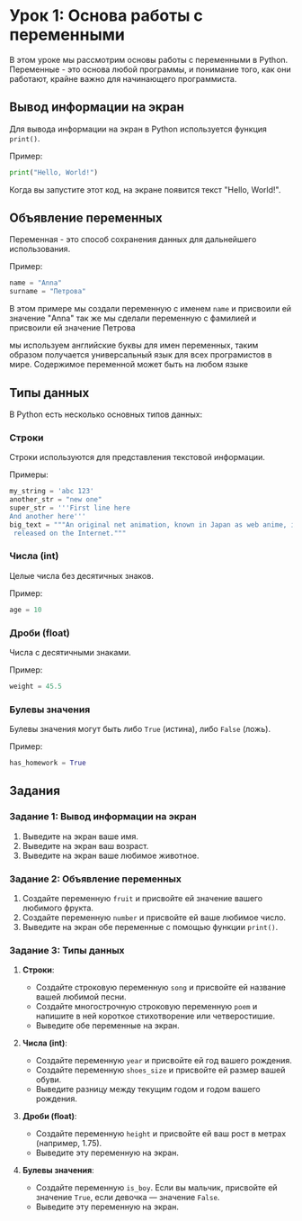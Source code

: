 # Урок 1: Основа работы с переменными

В этом уроке мы рассмотрим основы работы с переменными в Python. Переменные - это основа любой программы, и понимание того, как они работают, крайне важно для начинающего программиста.

## Вывод информации на экран

Для вывода информации на экран в Python используется функция `print()`. 

Пример:
```python
print("Hello, World!")
```
Когда вы запустите этот код, на экране появится текст "Hello, World!".

## Объявление переменных

Переменная - это способ сохранения данных для дальнейшего использования. 

Пример:
```python
name = "Anna"
surname = "Петрова"
```
В этом примере мы создали переменную с именем `name` и присвоили ей значение "Anna"
так же мы сделали переменную  с фамилией и присвоили ей значение Петрова

мы используем английские буквы для имен переменных, таким образом получается универсальный язык для всех програмистов в мире.
Содержимое переменной может быть на любом языке
## Типы данных

В Python есть несколько основных типов данных:

### Строки

Строки используются для представления текстовой информации. 

Примеры:
```python
my_string = 'abc 123'
another_str = "new one"
super_str = '''First line here
And another here'''
big_text = """An original net animation, known in Japan as web anime, is an animation that is directly released onto the Internet. ONAs may also have been aired on television if they were first directly
 released on the Internet."""
```

### Числа (int)

Целые числа без десятичных знаков. 

Пример:
```python
age = 10
```

### Дроби (float)

Числа с десятичными знаками. 

Пример:
```python
weight = 45.5
```

### Булевы значения

Булевы значения могут быть либо `True` (истина), либо `False` (ложь). 

Пример:
```python
has_homework = True
```

## Задания

### Задание 1: Вывод информации на экран

1. Выведите на экран ваше имя.
2. Выведите на экран ваш возраст.
3. Выведите на экран ваше любимое животное.

### Задание 2: Объявление переменных

1. Создайте переменную `fruit` и присвойте ей значение вашего любимого фрукта.
2. Создайте переменную `number` и присвойте ей ваше любимое число.
3. Выведите на экран обе переменные с помощью функции `print()`.

### Задание 3: Типы данных

1. **Строки**:
   - Создайте строковую переменную `song` и присвойте ей название вашей любимой песни.
   - Создайте многострочную строковую переменную `poem` и напишите в ней короткое стихотворение или четверостишие.
   - Выведите обе переменные на экран.

2. **Числа (int)**:
   - Создайте переменную `year` и присвойте ей год вашего рождения.
   - Создайте переменную `shoes_size` и присвойте ей размер вашей обуви.
   - Выведите разницу между текущим годом и годом вашего рождения.

3. **Дроби (float)**:
   - Создайте переменную `height` и присвойте ей ваш рост в метрах (например, 1.75).
   - Выведите эту переменную на экран.

4. **Булевы значения**:
   - Создайте переменную `is_boy`. Если вы мальчик, присвойте ей значение `True`, если девочка — значение `False`.
   - Выведите эту переменную на экран.
